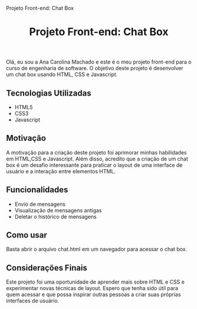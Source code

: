 <!DOCTYPE html>
<html>
<head>
	<meta charset="UTF-8">
	Projeto Front-end: Chat Box
</head>
<body>
	<header>
		<h1>Projeto Front-end: Chat Box</h1>
	</header>
	<main>
		<section>
			<p>Olá, eu sou a Ana Carolina Machado e este é o meu projeto front-end para o curso de engenharia de software. O objetivo deste projeto é desenvolver um chat box usando HTML, CSS e Javascript.</p>
		</section>
		<section>
			<h2>Tecnologias Utilizadas</h2>
			<ul>
				<li>HTML5</li>
				<li>CSS3</li>
				<li>Javascript</li>
			</ul>
		</section>
		<section>
			<h2>Motivação</h2>
			<p>A motivação para a criação deste projeto foi aprimorar minhas habilidades em HTML,CSS e Javascript. Além disso, acredito que a criação de um chat box é um desafio interessante para praticar o layout de uma interface de usuário e a interação entre elementos HTML.</p>
		</section>
		<section>
			<h2>Funcionalidades</h2>
			<ul>
				<li>Envio de mensagens</li>
				<li>Visualização de mensagens antigas</li>
				<li>Deletar o histórico de mensagens</li>
			</ul>
		</section>
		<section>
			<h2>Como usar</h2>
			<p>Basta abrir o arquivo chat.html em um navegador para acessar o chat box.</p>
		</section>
		<section>
			<h2>Considerações Finais</h2>
			<p>Este projeto foi uma oportunidade de aprender mais sobre HTML e CSS e experimentar novas técnicas de layout. Espero que tenha sido útil para quem acessar e que possa inspirar outras pessoas a criar suas próprias interfaces de usuário.</p>
		</section>
	</main>
</body>
</html>
